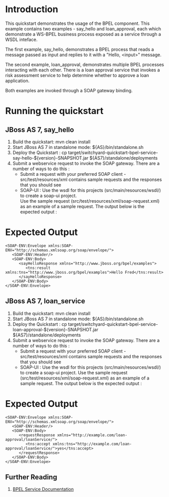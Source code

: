 Introduction
============
This quickstart demonstrates the usage of the BPEL component.  This example contains two examples - 
say_hello and loan_approval, each which demonstrate a WS-BPEL business process exposed as a service 
through a WSDL inteface. 

The first example, say_hello, demonstrates a BPEL process that reads a message passed as input and 
replies to it with a "Hello, &lt;input&gt;" message.

The second example, loan_approval, demonstrates multiple BPEL processes interacting with each other. 
There is a loan approval service that invokes a risk assessment service to help determine whether to 
approve a loan application.

Both examples are invoked through a SOAP gateway binding.  

Running the quickstart
======================

JBoss AS 7, say_hello
----------
1. Build the quickstart:
    mvn clean install
2. Start JBoss AS 7 in standalone mode:
    ${AS}/bin/standalone.sh
3. Deploy the Quickstart : 
    cp target/switchyard-quickstart-bpel-service-say-hello-${version}-SNAPSHOT.jar ${AS7}/standalone/deployments
4. Submit a webservice request to invoke the SOAP gateway.  There are a number of ways to do this :
      - Submit a request with your preferred SOAP client - src/test/resources/xml contains sample 
        requests and the responses that you should see
      - SOAP-UI : Use the wsdl for this projects (src/main/resources/wsdl/) to create a soap-ui project.  
        Use the sample request (src/test/resources/xml/soap-request.xml) as an example of a sample 
        request.  The output below is the expected output :

Expected Output
===============

```
<SOAP-ENV:Envelope xmlns:SOAP-ENV="http://schemas.xmlsoap.org/soap/envelope/">  
   <SOAP-ENV:Header/>  
   <SOAP-ENV:Body>  
      <sayHelloResponse xmlns="http://www.jboss.org/bpel/examples">  
         <tns:result xmlns:tns="http://www.jboss.org/bpel/examples">Hello Fred</tns:result>  
      </sayHelloResponse>  
   </SOAP-ENV:Body>  
</SOAP-ENV:Envelope>
```


JBoss AS 7, loan_service
----------
1. Build the quickstart:
    mvn clean install
2. Start JBoss AS 7 in standalone mode:
    ${AS}/bin/standalone.sh
3. Deploy the Quickstart :
    cp target/switchyard-quickstart-bpel-service-loan-approval-${version}-SNAPSHOT.jar ${AS7}/standalone/deployments
4. Submit a webservice request to invoke the SOAP gateway.  There are a
   number of ways to do this :
      - Submit a request with your preferred SOAP client - src/test/resources/xml contains sample requests 
        and the responses that you should see
      - SOAP-UI : Use the wsdl for this projects (src/main/resources/wsdl/) to create a soap-ui project.  Use the 
        sample request (src/test/resources/xml/soap-request.xml) as an example of a sample request.  The output 
        below is the expected output :


Expected Output
===============

```
<SOAP-ENV:Envelope xmlns:SOAP-ENV="http://schemas.xmlsoap.org/soap/envelope/">
   <SOAP-ENV:Header/>
   <SOAP-ENV:Body>
      <requestResponse xmlns="http://example.com/loan-approval/loanService/">
         <tns:accept xmlns:tns="http://example.com/loan-approval/loanService/">yes</tns:accept>
      </requestResponse>
   </SOAP-ENV:Body>
</SOAP-ENV:Envelope>
```

## Further Reading

1. [BPEL Service Documentation](https://docs.jboss.org/author/display/SWITCHYARD/BPEL+Services)

